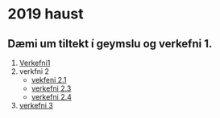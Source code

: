 # 2019 haust
## Dæmi um tiltekt í geymslu og verkefni 1.
1. [Verkefni1]()
2. verkfni 2
    *  [vekfeni 2.1](verkefni2/verkefni-21/)
    *  [verkefni 2.3](verkefni2/verkefni-23/)
    *  [verkefni 2.4](verkefni2/verkefni-24/)
3. [verkefni 3]()
